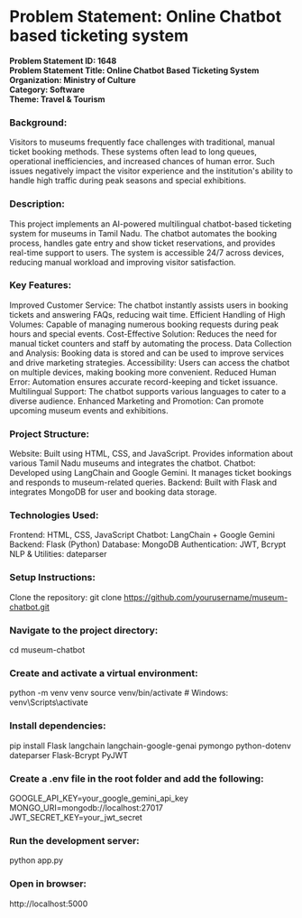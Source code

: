 # **Problem Statement: Online Chatbot based ticketing system**
**Problem Statement ID: 1648** <br>
**Problem Statement Title: Online Chatbot Based Ticketing System** <br>
**Organization: Ministry of Culture** <br>
**Category: Software** <br>
**Theme: Travel & Tourism** <br> 

### Background:
Visitors to museums frequently face challenges with traditional, manual ticket booking methods. These systems often lead to long queues, operational inefficiencies, and increased chances of human error. Such issues negatively impact the visitor experience and the institution's ability to handle high traffic during peak seasons and special exhibitions.

### Description:
This project implements an AI-powered multilingual chatbot-based ticketing system for museums in Tamil Nadu. The chatbot automates the booking process, handles gate entry and show ticket reservations, and provides real-time support to users. The system is accessible 24/7 across devices, reducing manual workload and improving visitor satisfaction.

### Key Features:
Improved Customer Service: The chatbot instantly assists users in booking tickets and answering FAQs, reducing wait time.
Efficient Handling of High Volumes: Capable of managing numerous booking requests during peak hours and special events.
Cost-Effective Solution: Reduces the need for manual ticket counters and staff by automating the process.
Data Collection and Analysis: Booking data is stored and can be used to improve services and drive marketing strategies.
Accessibility: Users can access the chatbot on multiple devices, making booking more convenient.
Reduced Human Error: Automation ensures accurate record-keeping and ticket issuance.
Multilingual Support: The chatbot supports various languages to cater to a diverse audience.
Enhanced Marketing and Promotion: Can promote upcoming museum events and exhibitions.

### Project Structure:
Website: Built using HTML, CSS, and JavaScript. Provides information about various Tamil Nadu museums and integrates the chatbot.
Chatbot: Developed using LangChain and Google Gemini. It manages ticket bookings and responds to museum-related queries.
Backend: Built with Flask and integrates MongoDB for user and booking data storage.

### Technologies Used:
Frontend: HTML, CSS, JavaScript
Chatbot: LangChain + Google Gemini
Backend: Flask (Python)
Database: MongoDB
Authentication: JWT, Bcrypt
NLP & Utilities: dateparser

### Setup Instructions:
Clone the repository:
git clone https://github.com/yourusername/museum-chatbot.git

### Navigate to the project directory:
cd museum-chatbot

### Create and activate a virtual environment:
python -m venv venv
source venv/bin/activate  # Windows: venv\Scripts\activate

### Install dependencies:
pip install Flask
langchain
langchain-google-genai
pymongo
python-dotenv
dateparser
Flask-Bcrypt
PyJWT

### Create a .env file in the root folder and add the following:
GOOGLE_API_KEY=your_google_gemini_api_key
MONGO_URI=mongodb://localhost:27017
JWT_SECRET_KEY=your_jwt_secret

### Run the development server:
python app.py

### Open in browser:
http://localhost:5000
